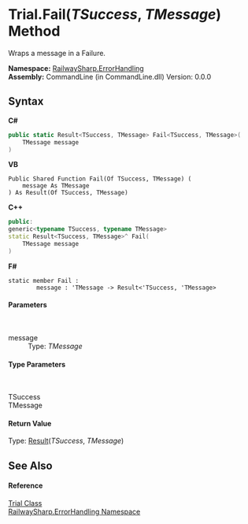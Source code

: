 # Trial.Fail(*TSuccess*, *TMessage*) Method 
 

Wraps a message in a Failure.

**Namespace:**&nbsp;<a href="N_RailwaySharp_ErrorHandling">RailwaySharp.ErrorHandling</a><br />**Assembly:**&nbsp;CommandLine (in CommandLine.dll) Version: 0.0.0

## Syntax

**C#**<br />
``` C#
public static Result<TSuccess, TMessage> Fail<TSuccess, TMessage>(
	TMessage message
)

```

**VB**<br />
``` VB
Public Shared Function Fail(Of TSuccess, TMessage) ( 
	message As TMessage
) As Result(Of TSuccess, TMessage)
```

**C++**<br />
``` C++
public:
generic<typename TSuccess, typename TMessage>
static Result<TSuccess, TMessage>^ Fail(
	TMessage message
)
```

**F#**<br />
``` F#
static member Fail : 
        message : 'TMessage -> Result<'TSuccess, 'TMessage> 

```


#### Parameters
&nbsp;<dl><dt>message</dt><dd>Type: *TMessage*<br /></dd></dl>

#### Type Parameters
&nbsp;<dl><dt>TSuccess</dt><dd /><dt>TMessage</dt><dd /></dl>

#### Return Value
Type: <a href="T_RailwaySharp_ErrorHandling_Result_2">Result</a>(*TSuccess*, *TMessage*)

## See Also


#### Reference
<a href="T_RailwaySharp_ErrorHandling_Trial">Trial Class</a><br /><a href="N_RailwaySharp_ErrorHandling">RailwaySharp.ErrorHandling Namespace</a><br />